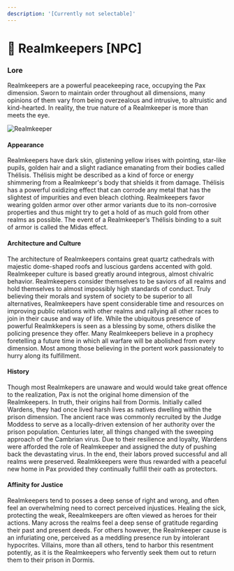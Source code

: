 ```yaml
---
description: '[Currently not selectable]'
---
```


# 🙏 Realmkeepers \[NPC]

### Lore

Realmkeepers are a powerful peacekeeping race, occupying the Pax dimension. Sworn to maintain order throughout all dimensions, many opinions of them vary from being overzealous and intrusive, to altruistic and kind-hearted. In reality, the true nature of a Realmkeeper is more than meets the eye.

![Realmkeeper](<../../../.gitbook/assets/body (3).png>)

#### Appearance

Realmkeepers have dark skin, glistening yellow irises with pointing, star-like pupils, golden hair and a slight radiance emanating from their bodies called Thélisis. Thélisis might be described as a kind of force or energy shimmering from a Realmkeepr's body that shields it from damage. Thélisis has a powerful oxidizing effect that can corrode any metal that has the slightest of impurities and even bleach clothing. Realmkeepers favor wearing golden armor over other armor variants due to its non-corrosive properties and thus might try to get a hold of as much gold from other realms as possible. The event of a Realmkeeper’s Thélisis binding to a suit of armor is called the Midas effect.

#### Architecture and Culture

The architecture of Realmkeepers contains great quartz cathedrals with majestic dome-shaped roofs and luscious gardens accented with gold. Realmkeeper culture is based greatly around integrous, almost chivalric behavior. Realmkeepers consider themselves to be saviors of all realms and hold themselves to almost impossibly high standards of conduct. Truly believing their morals and system of society to be superior to all alternatives, Realmkeepers have spent considerable time and resources on improving public relations with other realms and rallying all other races to join in their cause and way of life. While the ubiquitous presence of powerful Realmkkepers is seen as a blessing by some, others dislike the policing presence they offer. Many Realmkeepers believe in a prophecy foretelling a future time in which all warfare will be abolished from every dimension. Most among those believing in the portent work passionately to hurry along its fulfillment.

#### History

Though most Realmkepers are unaware and would would take great offence to the realization, Pax is not the original home dimension of the Realmkeepers. In truth, their origins hail from Dormis. Initially called Wardens, they had once lived harsh lives as natives dwelling within the prison dimension. The ancient race was commonly recruited by the Judge Moddess to serve as a locally-driven extension of her authority over the prison population. Centuries later, all things changed with the sweeping approach of the Cambrian virus. Due to their resilience and loyalty, Wardens were afforded the role of Realmkeeper and assigned the duty of pushing back the devastating virus. In the end, their labors proved successful and all realms were preserved. Realmkkeepers were thus rewarded with a peaceful new home in Pax provided they continually fulfill their oath as protectors.

#### Affinity for Justice

Realmkeepers tend to posses a deep sense of right and wrong, and often feel an overwhelming need to correct perceived injustices. Healing the sick, protecting the weak, Reealmkeepers are often viewed as heroes for their actions. Many across the realms feel a deep sense of gratitude regarding their past and present deeds. For others however, the Realmkeeper cause is an infuriating one, perceived as a meddling presence run by intolerant hypocrites. Villains, more than all others, tend to harbor this resentment potently, as it is the Realmkeepers who fervently seek them out to return them to their prison in Dormis.
